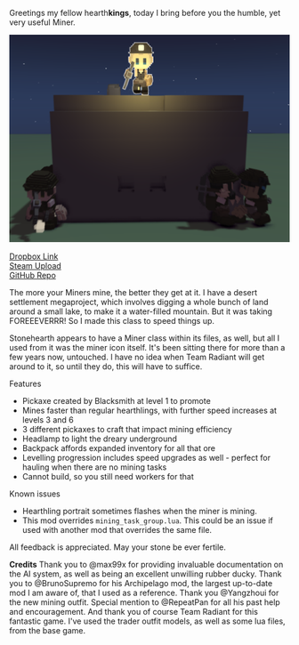 Greetings my fellow hearth**kings**, today I bring before you the humble, yet very useful Miner.

![thumbnail](https://github.com/Moai-/miner_prof/blob/master/preview.png?raw=true)

[Dropbox Link](https://www.dropbox.com/s/g1mh5zlmtyp7kwf/miner_prof.smod?dl=0)  
[Steam Upload](https://steamcommunity.com/sharedfiles/filedetails/?id=1359741441)  
[GitHub Repo](https://github.com/Moai-/miner_prof)  

The more your Miners mine, the better they get at it. I have a desert settlement megaproject, which involves digging a whole bunch of land around a small lake, to make it a water-filled mountain. But it was taking FOREEEVERRR! So I made this class to speed things up.  

Stonehearth appears to have a Miner class within its files, as well, but all I used from it was the miner icon itself. It's been sitting there for more than a few years now, untouched. I have no idea when Team Radiant will get around to it, so until they do, this will have to suffice.  

Features

* Pickaxe created by Blacksmith at level 1 to promote
* Mines faster than regular hearthlings, with further speed increases at levels 3 and 6
* 3 different pickaxes to craft that impact mining efficiency
* Headlamp to light the dreary underground
* Backpack affords expanded inventory for all that ore
* Levelling progression includes speed upgrades as well - perfect for hauling when there are no mining tasks
* Cannot build, so you still need workers for that

Known issues
* Hearthling portrait sometimes flashes when the miner is mining.
* This mod overrides `mining_task_group.lua`. This could be an issue if used with another mod that overrides the same file.

All feedback is appreciated. May your stone be ever fertile.

**Credits**
Thank you to @max99x for providing invaluable documentation on the AI system, as well as being an excellent unwilling rubber ducky. Thank you to @BrunoSupremo for his Archipelago mod, the largest up-to-date mod I am aware of, that I used as a reference. Thank you @Yangzhoui for the new mining outfit. Special mention to @RepeatPan for all his past help and encouragement. And thank you of course Team Radiant for this fantastic game. I've used the trader outfit models, as well as some lua files, from the base game.
